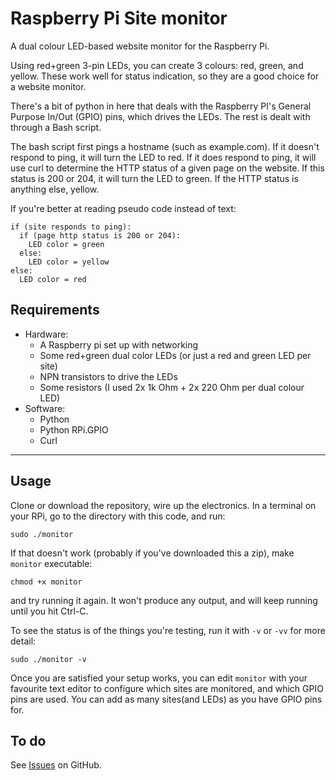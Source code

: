 # Raspberry Pi Site monitor

A dual colour LED-based website monitor for the Raspberry Pi. 

Using red+green 3-pin LEDs, you can create 3 colours: red, green, and yellow. These work well for status indication, so they are a good choice for a website monitor.

There's a bit of python in here that deals with the Raspberry PI's General Purpose In/Out (GPIO) pins, which drives the LEDs. The rest is dealt with through a Bash script.

The bash script first pings a hostname (such as example.com). If it doesn't respond to ping, it will turn the LED to red. If it does respond to ping, it will use curl to determine the HTTP status of a given page on the website. If this status is 200 or 204, it will turn the LED to green. If the HTTP status is anything else, yellow.

If you're better at reading pseudo code instead of text:

```
if (site responds to ping):
  if (page http status is 200 or 204):
    LED color = green
  else:
    LED color = yellow
else:
  LED color = red
```

## Requirements

- Hardware:
  - A Raspberry pi set up with networking
  - Some red+green dual color LEDs (or just a red and green LED per site)
  - NPN transistors to drive the LEDs
  - Some resistors (I used 2x 1k Ohm + 2x 220 Ohm per dual colour LED)
- Software:
  - Python
  - Python RPi.GPIO
  - Curl

---

## Usage

Clone or download the repository, wire up the electronics. In a terminal on your RPi, go to the directory with this code, and run:

```
sudo ./monitor
```

If that doesn't work (probably if you've downloaded this a zip), make `monitor` executable:

```
chmod +x monitor
```

and try running it again. It won't produce any output, and will keep running until you hit Ctrl-C.

To see the status is of the things you're testing, run it with `-v` or `-vv` for more detail:

```
sudo ./monitor -v
```

Once you are satisfied your setup works, you can edit `monitor` with your favourite text editor to configure which sites are monitored, and which GPIO pins are used. You can add as many sites(and LEDs) as you have GPIO pins for.

## To do

See [Issues](https://github.com/michd/rpi-site-monitor/issues) on GitHub.
